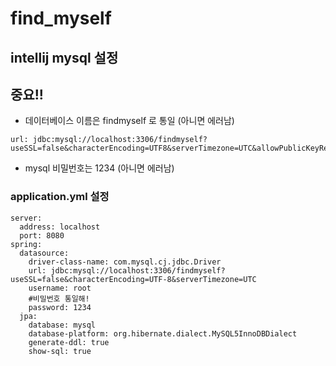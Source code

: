 # find_myself

intellij mysql 설정
---

## 중요!!

* 데이터베이스 이름은 findmyself 로 통일 (아니면 에러남)
```
url: jdbc:mysql://localhost:3306/findmyself?useSSL=false&characterEncoding=UTF8&serverTimezone=UTC&allowPublicKeyRetrieval=true&useSSL=false

```

* mysql 비밀번호는 1234 (아니면 에러남)


### application.yml 설정 

```
server:
  address: localhost
  port: 8080
spring:
  datasource:
    driver-class-name: com.mysql.cj.jdbc.Driver
    url: jdbc:mysql://localhost:3306/findmyself?useSSL=false&characterEncoding=UTF-8&serverTimezone=UTC
    username: root
    #비밀번호 통일해!
    password: 1234
  jpa:
    database: mysql
    database-platform: org.hibernate.dialect.MySQL5InnoDBDialect
    generate-ddl: true
    show-sql: true
```
